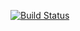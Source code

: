 [![Build Status](https://circleci.com/build-insights/gh/SanyaLysha/HelloCity/master)](https://circleci.com/gh/SanyaLysha/HelloCity)
